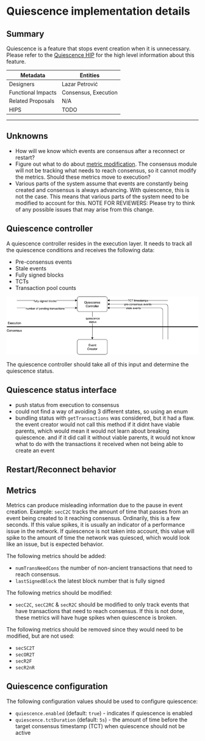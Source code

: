 # Quiescence implementation details

## Summary

Quiescence is a feature that stops event creation when it is unnecessary.
Please refer to
the [Quiescence HIP](https://github.com/hiero-ledger/hiero-improvement-proposals/blob/main/HIP/hip-1238.md)
for the high level information about this feature.

| Metadata           | Entities             |
|--------------------|----------------------|
| Designers          | Lazar Petrović       |
| Functional Impacts | Consensus, Execution |
| Related Proposals  | N/A                  |
| HIPS               | TODO                 |

---

## Unknowns

- How will we know which events are consensus after a reconnect or restart?
- Figure out what to do about [metric modification](#metrics). The consensus module will not be tracking what needs to
  reach consensus, so it cannot modify the metrics. Should these metrics move to execution?
- Various parts of the system assume that events are constantly being created and consensus is
  always advancing. With quiescence, this is not the case. This means that various parts of the system need to be
  modified to account for this. NOTE FOR REVIEWERS: Please try to think of any possible issues that may arise from
  this change.

## Quiescence controller

A quiescence controller resides in the execution layer. It needs to track all the quiescence conditions and receives the
following data:

- Pre-consensus events
- Stale events
- Fully signed blocks
- TCTs
- Transaction pool counts

![](quiescence-status-interaction.png)

The quiescence controller should take all of this input and determine the quiescence status.

## Quiescence status interface

- push status from execution to consensus
- could not find a way of avoiding 3 different states, so using an enum
- bundling status with `getTransactions` was considered, but it had a flaw. the event creator would not call this method
  if it didnt have viable parents, which would mean it would not learn about breaking quiescence. and if it did call it
  without viable parents, it would not know what to do with the transactions it received when not being able to create
  an event

## Restart/Reconnect behavior

## Metrics

Metrics can produce misleading information due to the pause in event creation. Example: `secC2C` tracks the amount of
time that passes from an event being created to it reaching consensus. Ordinarily, this is a few seconds. If this
value spikes, it is usually an indicator of a performance issue in the network. If quiescence is not taken into
account, this value will spike to the amount of time the network was quiesced, which would look like an issue, but is
expected behavior.

The following metrics should be added:

- `numTransNeedCons` the number of non-ancient transactions that need to reach consensus.
- `lastSignedBlock` the latest block number that is fully signed

The following metrics should be modified:

- `secC2C`, `secC2RC` & `secR2C` should be modified to only track events that have transactions that need to reach
  consensus. If this is not done, these metrics will have huge spikes when quiescence is broken.

The following metrics should be removed since they would need to be modified, but are not used:

- `secSC2T`
- `secOR2T`
- `secR2F`
- `secR2nR`

## Quiescence configuration

The following configuration values should be used to configure quiescence:

- `quiescence.enabled` (default: `true`) - indicates if quiescence is enabled
- `quiescence.tctDuration` (default: `5s`) - the amount of time before the target consensus timestamp (TCT) when
  quiescence should not be active

